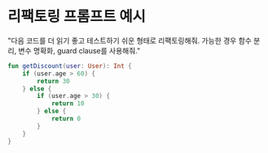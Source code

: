 # 리팩토링 프롬프트 예시

"다음 코드를 더 읽기 좋고 테스트하기 쉬운 형태로 리팩토링해줘. 가능한 경우 함수 분리, 변수 명확화, guard clause를 사용해줘."

```kotlin
fun getDiscount(user: User): Int {
    if (user.age > 60) {
        return 30
    } else {
        if (user.age > 30) {
            return 10
        } else {
            return 0
        }
    }
}
```